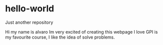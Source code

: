 # hello-world
Just another repository

Hi my name is alvaro
Im very excited of creating this webpage
I love GPI is my favourite course, I like the idea of solve problems.
